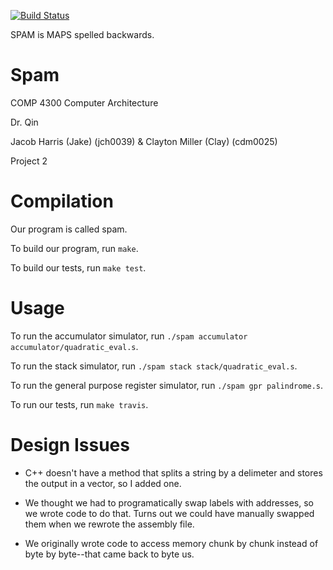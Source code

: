 [![Build Status](https://travis-ci.org/smockle/spam.svg?branch=master)](https://travis-ci.org/smockle/spam)

SPAM is MAPS spelled backwards.


Spam
====
COMP 4300 Computer Architecture

Dr. Qin

Jacob Harris (Jake) (jch0039) & Clayton Miller (Clay) (cdm0025)

Project 2


Compilation
===========
Our program is called spam.

To build our program, run `make`.

To build our tests, run `make test`.


Usage
=====
To run the accumulator simulator, run `./spam accumulator accumulator/quadratic_eval.s`.

To run the stack simulator, run `./spam stack stack/quadratic_eval.s`.

To run the general purpose register simulator, run `./spam gpr palindrome.s`.

To run our tests, run `make travis`.


Design Issues
=============
* C++ doesn't have a method that splits a string by a delimeter and stores the
output in a vector, so I added one.

* We thought we had to programatically swap labels with addresses, so we wrote
code to do that. Turns out we could have manually swapped them when we rewrote
the assembly file.

* We originally wrote code to access memory chunk by chunk instead of byte by
byte--that came back to byte us.
